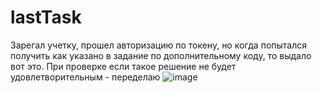 # lastTask
Зарегал учетку, прошел авторизацию по токену, но когда попытался получить как указано в задание по дополнительному коду, то выдало вот это.
При проверке если такое решение не будет удовлетворительным - переделаю
![image](https://user-images.githubusercontent.com/70147680/145575650-14d03ce8-833a-42f9-baf8-a0432228d659.png)
